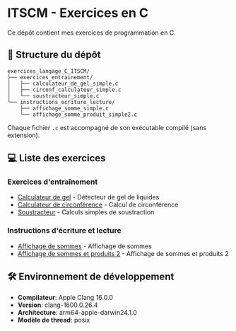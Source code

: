 # ITSCM - Exercices en C
Ce dépôt contient mes exercices de programmation en C.

## 📂 Structure du dépôt
```
exercices_langage_C_ITSCM/
├── exercices_entrainement/
│   ├── calculateur_de_gel_simple.c
│   ├── circonf_calculateur_simple.c
│   └── soustracteur_simple.c
└── instructions_ecriture_lecture/
    ├── affichage_somme_simple.c
    └── affichage_somme_produit_simple2.c
```

Chaque fichier `.c` est accompagné de son exécutable compilé (sans extension).

## 💻 Liste des exercices
### Exercices d'entraînement
- [Calculateur de gel](exercices_langage_C_ITSCM/exercices_entrainement/calculateur_de_gel_simple.c) - Détecteur de gel de liquides
- [Calculateur de circonférence](exercices_langage_C_ITSCM/exercices_entrainement/circonf_calculateur_simple.c) - Calcul de circonférence
- [Soustracteur](exercices_langage_C_ITSCM/exercices_entrainement/soustracteur_simple.c) - Calculs simples de soustraction

### Instructions d'écriture et lecture
- [Affichage de sommes](exercices_langage_C_ITSCM/instructions_ecriture_lecture/affichage_somme_simple.c) - Affichage de sommes
- [Affichage de sommes et produits 2](exercices_langage_C_ITSCM/instructions_ecriture_lecture/affichage_somme_produit_simple2.c) - Affichage de sommes et produits 2

## 🛠 Environnement de développement
- **Compilateur**: Apple Clang 16.0.0
- **Version**: clang-1600.0.26.4
- **Architecture**: arm64-apple-darwin24.1.0
- **Modèle de thread**: posix
